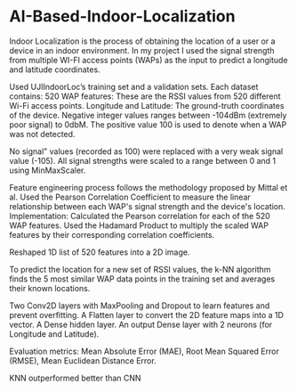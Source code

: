 # AI-Based-Indoor-Localization
Indoor Localization is the process of obtaining the location of a user or a device in an indoor environment. In my project I used the signal strength from multiple WI-FI access points (WAPs) as the input to predict a longitude and latitude coordinates. 

Used UJIIndoorLoc’s training set and a validation sets.
Each dataset contains:
520 WAP features: These are the RSSI values from 520 different Wi-Fi access points.
Longitude and Latitude: The ground-truth coordinates of the device.
Negative integer values ranges between -104dBm (extremely poor signal) to 0dbM. 
The positive value 100 is used to denote when a WAP was not detected. 

No signal" values (recorded as 100) were replaced with a very weak signal value (-105).
All signal strengths were scaled to a range between 0 and 1 using MinMaxScaler.

Feature engineering process follows the methodology proposed by Mittal et al. Used the Pearson Correlation Coefficient to measure the linear relationship between each WAP's signal strength and the device's location. 
Implementation:
Calculated the Pearson correlation for each of the 520 WAP features.
Used the Hadamard Product to multiply the scaled WAP features by their corresponding correlation coefficients. 

Reshaped 1D list of 520 features into a 2D image.

To predict the location for a new set of RSSI values, the k-NN algorithm finds the 5 most similar WAP data points in the training set and averages their known locations.

Two Conv2D layers with MaxPooling and Dropout to learn features and prevent overfitting.
A Flatten layer to convert the 2D feature maps into a 1D vector.
A Dense hidden layer.
An output Dense layer with 2 neurons (for Longitude and Latitude).

Evaluation metrics: Mean Absolute Error (MAE), Root Mean Squared Error (RMSE), Mean Euclidean Distance Error. 

KNN outperformed better than CNN
